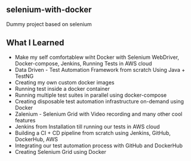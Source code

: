## selenium-with-docker 
Dummy project based on selenium

## What I Learned 
* Make my self comfortablew wiht Docker with Selenium WebDriver, Docker-compose, Jenkins, Running Tests in AWS cloud
* Data Driven - Test Automation Framework from scratch Using Java + TestNG
* Creating my own custom docker images
* Running test inside a docker container
* Running multiple test suites in parallel using docker-compose
* Creating disposable test automation infrastructure on-demand using Docker
* Zalenium - Selenium Grid with Video recording and many other cool features
* Jenkins from Installation till running our tests in AWS cloud
* Building a CI + CD pipeline from scratch using Jenkins, GitHub, DockerHub, AWS
* Integrating our test automation process with GitHub and DockerHub
* Creating Selenium Grid using Docker
